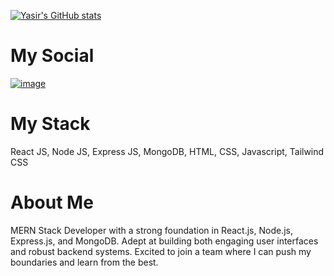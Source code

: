 [![Yasir's GitHub stats](https://github-readme-stats.vercel.app/api?username=developer-yasir)](https://github.com/anuraghazra/github-readme-stats)

# My Social 
<a href="https://www.linkedin.com/in/developer-yasir/">![image](https://github.com/developer-yasir/developer-yasir/assets/146189016/d2d107c4-4f0b-4508-94cd-57cb0d1b97d4) </a> 
# My Stack  
React JS, Node JS, Express JS, MongoDB,  HTML, CSS, Javascript, Tailwind CSS

# About Me 
MERN Stack Developer with a strong foundation in React.js, Node.js, Express.js, and MongoDB. Adept at building both engaging user interfaces and robust backend systems. Excited to join a team where I can push my boundaries and learn from the best.
<!---
developer-yasir/developer-yasir is a ✨ special ✨ repository because its `README.md` (this file) appears on your GitHub profile.
You can click the Preview link to take a look at your changes.
--->
